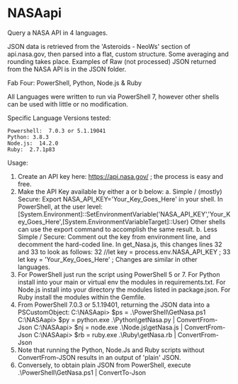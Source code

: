 # NASAapi
Query a NASA API in 4 languages.

JSON data is retrieved from the 'Asteroids - NeoWs' section of api.nasa.gov, then
parsed into a flat, custom structure.  Some averaging and rounding takes place.
Examples of Raw (not processed) JSON returned from the NASA API is in the JSON folder.

Fab Four:  PowerShell, Python, Node.js & Ruby

All Languages were written to run via PowerShell 7, however other
shells can be used with little or no modification.

Specific Language Versions tested:

    Powershell:  7.0.3 or 5.1.19041
    Python: 3.8.3
    Node.js:  14.2.0
    Ruby:  2.7.1p83

Usage:

1.  Create an API key here: https://api.nasa.gov/ ; the process is easy and free.
2.  Make the API Key available by either a or b below:
    a.  Simple / (mostly) Secure:
        Export NASA_API_KEY='Your_Key_Goes_Here' in your shell.
        In PowerShell, at the user level:
        [System.Environment]::SetEnvironmentVariable('NASA_API_KEY','Your_Key_Goes_Here',[System.EnvironmentVariableTarget]::User)
        Other shells can use the export command to accomplish the same result.
    b.  Less Simple / Secure:
        Comment out the key from environment line, and decomment the hard-coded line.
        In get_Nasa.js, this changes lines 32 and 33 to look as follows:
        32  //let key = process.env.NASA_API_KEY ;
        33  let key = 'Your_Key_Goes_Here' ;
        Changes are similar in other languages.
3.  For PowerShell just run the script using PowerShell 5 or 7.
    For Python install into your main or virtual env the modules in requirements.txt.
    For Node.js install into your directory the modules listed in package.json.
    For Ruby install the modules within the Gemfile.
4.  From PowerShell 7.0.3 or 5.1.19401, returning the JSON data into a PSCustomObject:
    C:\NASAapi> $ps = .\PowerShell\GetNasa.ps1
    C:\NASAapi> $py = python.exe .\Python\getNasa.py | ConvertFrom-Json
    C:\NASAapi> $nj = node.exe .\Node.js\getNasa.js | ConvertFrom-Json
    C:\NASAapi> $rb = ruby.exe .\Ruby\getNasa.rb | ConvertFrom-Json
5.  Note that running the Python, Node.Js and Ruby scripts without ConvertFrom-JSON
    results in an output of 'plain' JSON.
6.  Conversely, to obtain plain JSON from PowerShell, execute
    .\PowerShell\GetNasa.ps1 | ConvertTo-Json

